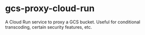 # gcs-proxy-cloud-run
A Cloud Run service to proxy a GCS bucket. Useful for conditional transcoding, certain security features, etc.
